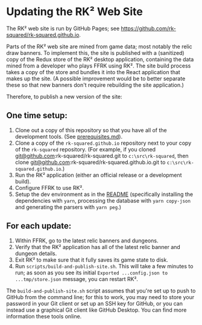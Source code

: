# Updating the RK² Web Site

The RK² web site is run by GitHub Pages; see https://github.com/rk-squared/rk-squared.github.io.

Parts of the RK² web site are mined from game data; most notably the relic draw banners. To implement this, the site is published with a (sanitized) copy of the Redux store of the RK² desktop application, containing the data mined from a developer who plays FFRK using RK². The site build process takes a copy of the store and bundles it into the React application that makes up the site. (A possible improvement would be to better separate these so that new banners don't require rebuilding the site application.)

Therefore, to publish a new version of the site:

## One time setup:

1. Clone out a copy of this repository so that you have all of the development tools. (See [prerequisites.md](./prerequisites.md)).
2. Clone a copy of the `rk-squared.github.io` repository next to your copy of the `rk-squared` repository. (For example, if you cloned git@github.com:rk-squared/rk-squared.git to `c:\src\rk-squared`, then clone git@github.com:rk-squared/rk-squared.github.io.git to `c:\src\rk-squared.github.io`.)
3. Run the RK² application (either an official release or a development build).
4. Configure FFRK to use RK².
5. Setup the dev environment as in the [README](../README.md) (specifically installing the dependencies with `yarn`, processing the database with `yarn copy-json` and generating the parsers with `yarn peg`.)

## For each update:
1. Within FFRK, go to the latest relic banners and dungeons.
2. Verify that the RK² application has all of the latest relic banner and dungeon details.
3. Exit RK² to make sure that it fully saves its game state to disk.
4. Run `scripts/build-and-publish-site.sh`. This will take a few minutes to run; as soon as you see its initial `Exported ...config.json to ...tmp/store.json` message, you can restart RK².

The `build-and-publish-site.sh` script assumes that you're set up to push to GitHub from the command line; for this to work, you may need to store your password in your Git client or set up an SSH key for GitHub, or you can instead use a graphical Git client like GitHub Desktop. You can find more information these tools online.

